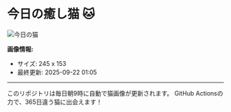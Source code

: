 # 今日の癒し猫 🐱

![今日の猫](https://cdn2.thecatapi.com/images/ch1.gif)

**画像情報:**
- サイズ: 245 x 153
- 最終更新: 2025-09-22 01:05

---

このリポジトリは毎日朝9時に自動で猫画像が更新されます。
GitHub Actionsの力で、365日違う猫に出会えます！
